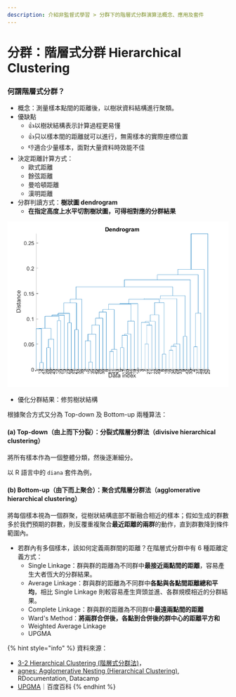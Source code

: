 ```yaml
---
description: 介紹非監督式學習 > 分群下的階層式分群演算法概念、應用及套件
---
```


# 分群：階層式分群 Hierarchical Clustering

### 何謂階層式分群？

* 概念：測量樣本點間的距離後，以樹狀資料結構進行聚類。
* 優缺點
  * :thumbsup:以樹狀結構表示計算過程更易懂
  * :thumbsup:只以樣本間的距離就可以進行，無需樣本的實際座標位置
  * :thumbsdown:適合少量樣本，面對大量資料時效能不佳
* 決定距離計算方式：
  * 歐式距離
  * 餘弦距離
  * 曼哈頓距離
  * 漢明距離
* 分群判讀方式：**樹狀圖 dendrogram**
  * **在指定高度上水平切割樹狀圖，可得相對應的分群結果**

![圖片來源：Data Clustering and Pattern Recognition (資料分群與樣式辨認)](../../.gitbook/assets/image.png)

* 優化分群結果：修剪樹狀結構

根據聚合方式又分為 Top-down 及 Bottom-up 兩種算法：

#### (a)  Top-down（由上而下分裂）：分裂式階層分群法（divisive hierarchical clustering）

將所有樣本作為一個整體分類，然後逐漸細分。

以 R 語言中的 `diana` 套件為例，



#### (b)  Bottom-up（由下而上聚合）：聚合式階層分群法（agglomerative hierarchical clustering）

將每個樣本視為一個群聚，從樹狀結構底部不斷融合相近的樣本；假如生成的群數多於我們預期的群數，則反覆重複聚合**最近距離的兩群**的動作，直到群數降到條件範圍內。

* 若群內有多個樣本，該如何定義兩群間的距離？在階層式分群中有 6 種距離定義方式：
  * Single Linkage：群與群的距離為不同群中**最接近兩點間的距離**，容易產生大者恆大的分群結果。
  * Average Linkage：群與群的距離為不同群中**各點與各點間距離總和平均**，相比 Single Linkage 則較容易產生齊頭並進、各群規模相近的分群結果。
  * Complete Linkage：群與群的距離為不同群中**最遠兩點間的距離**
  * Ward's Method：**將兩群合併後，各點到合併後的群中心的距離平方和**
  * Weighted Average Linkage
  * UPGMA



{% hint style="info" %}
資料來源：

* [3-2 Hierarchical Clustering (階層式分群法)](http://mirlab.org/jang/books/dcpr/dcHierClustering.asp?title=3-2%20Hierarchical%20Clustering%20\(%B6%A5%BCh%A6%A1%A4%C0%B8s%AAk\)\&language=chinese)，
* [agnes: Agglomerative Nesting (Hierarchical Clustering)](https://www.rdocumentation.org/packages/cluster/versions/2.1.2/topics/agnes), RDocumentation, Datacamp
* [UPGMA](https://baike.baidu.com/item/UPGMA/9491197)｜百度百科
{% endhint %}





